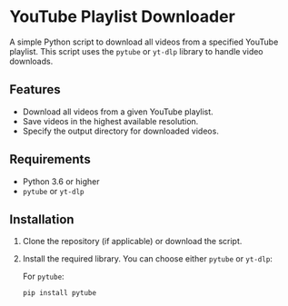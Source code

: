 # YouTube Playlist Downloader

A simple Python script to download all videos from a specified YouTube playlist. This script uses the `pytube` or `yt-dlp` library to handle video downloads.

## Features

- Download all videos from a given YouTube playlist.
- Save videos in the highest available resolution.
- Specify the output directory for downloaded videos.

## Requirements

- Python 3.6 or higher
- `pytube` or `yt-dlp`

## Installation

1. Clone the repository (if applicable) or download the script.

2. Install the required library. You can choose either `pytube` or `yt-dlp`:

   For `pytube`:

   ```bash
   pip install pytube
